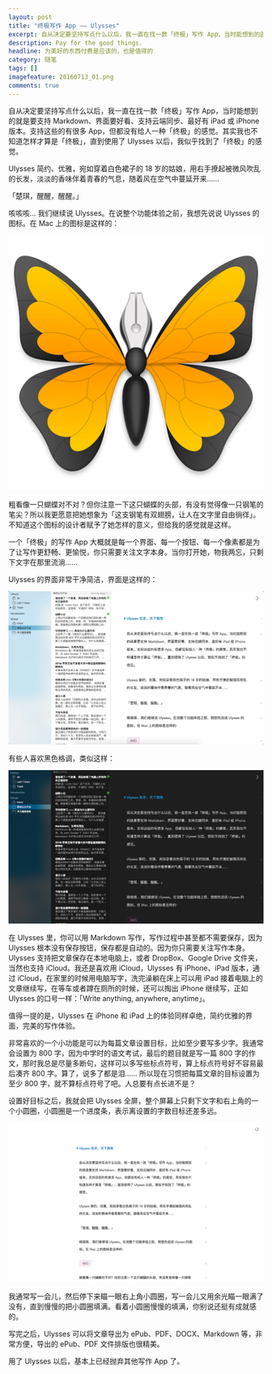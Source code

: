 ```yaml
---
layout: post
title: "终极写作 App —— Ulysses"
excerpt: 自从决定要坚持写点什么以后，我一直在找一款「终极」写作 App，当时能想到的就是要支持 Markdown、界面要好看、支持云端同步、最好有 iPad 或 iPhone 版本。支持这些的有很多 App，但都没有给人一种「终极」的感觉。其实我也不知道怎样才算是「终极」，直到使用了 Ulysses 以后，我似乎找到了「终极」的感觉。
description: Pay for the good things.
headline: 为美好的东西付费是应该的，也是值得的
category: 随笔
tags: []
imagefeature: 20160713_01.png
comments: true
---
```


自从决定要坚持写点什么以后，我一直在找一款「终极」写作 App，当时能想到的就是要支持 Markdown、界面要好看、支持云端同步、最好有 iPad 或 iPhone 版本。支持这些的有很多 App，但都没有给人一种「终极」的感觉。其实我也不知道怎样才算是「终极」，直到使用了 Ulysses 以后，我似乎找到了「终极」的感觉。

Ulysses 简约、优雅，宛如穿着白色裙子的 18 岁的姑娘，用右手撩起被微风吹乱的长发，淡淡的香味伴着青春的气息，随着风在空气中蔓延开来......

「楚琪，醒醒，醒醒。」

咳咳咳... 我们继续说 Ulysses。在说整个功能体验之前，我想先说说 Ulysses 的图标。在 Mac 上的图标是这样的：

![](/images/20160713_01.png)

粗看像一只蝴蝶对不对？但你注意一下这只蝴蝶的头部，有没有觉得像一只钢笔的笔尖？所以我更愿意把她想象为「这支钢笔有双翅膀，让人在文字里自由徜徉」。不知道这个图标的设计者赋予了她怎样的意义，但给我的感觉就是这样。

一个「终极」的写作 App 大概就是每一个界面、每一个按钮、每一个像素都是为了让写作更舒畅、更愉悦，你只需要关注文字本身。当你打开她，物我两忘，只剩下文字在那里流淌......

Ulysses 的界面非常干净简洁，界面是这样的：

![](/images/20160713_02.png)

有些人喜欢黑色格调，类似这样：

![](/images/20160713_03.png)

在 Ulysses 里，你可以用 Markdown 写作，写作过程中甚至都不需要保存，因为 Ulysses 根本没有保存按钮，保存都是自动的。因为你只需要关注写作本身。Ulysses 支持把文章保存在本地电脑上，或者 DropBox、Google Drive 文件夹，当然也支持 iCloud。我还是喜欢用 iCloud，Ulysses 有 iPhone、iPad 版本，通过 iCloud，在家里的时候用电脑写字，洗完澡躺在床上可以用 iPad 接着电脑上的文章继续写，在等车或者蹲在厕所的时候，还可以掏出 iPhone 继续写，正如 Ulysses 的口号一样：「Write anything, anywhere, anytime」。

值得一提的是，Ulysses 在 iPhone 和 iPad 上的体验同样卓绝，简约优雅的界面，完美的写作体验。

非常喜欢的一个小功能是可以为每篇文章设置目标，比如至少要写多少字。我通常会设置为 800 字，因为中学时的语文考试，最后的题目就是写一篇 800 字的作文，那时我总是尽量多断句，这样可以多写些标点符号，算上标点符号好不容易最后凑齐 800 字。算了，说多了都是泪...... 所以现在习惯把每篇文章的目标设置为至少 800 字，就不算标点符号了吧。人总要有点长进不是？

设置好目标之后，我就会把 Ulysses 全屏，整个屏幕上只剩下文字和右上角的一个小圆圈，小圆圈是一个进度条，表示离设置的字数目标还差多远。

![](/images/20160713_04.png)

我通常写一会儿，然后停下来瞄一眼右上角小圆圈，写一会儿又用余光瞄一眼满了没有，直到慢慢的把小圆圈填满。看着小圆圈慢慢的填满，你别说还挺有成就感的。

写完之后，Ulysses 可以将文章导出为 ePub、PDF、DOCX、Markdown 等，非常方便，导出的 ePub、PDF 文件排版也很精美。

用了 Ulysses 以后，基本上已经抛弃其他写作 App 了。